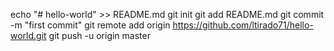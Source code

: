 echo "# hello-world" >> README.md
git init
git add README.md
git commit -m "first commit"
git remote add origin https://github.com/ltirado71/hello-world.git
git push -u origin master